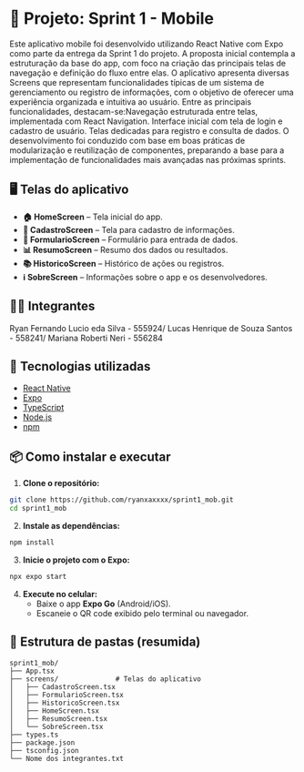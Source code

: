 # 📱 Projeto: Sprint 1 - Mobile

Este aplicativo mobile foi desenvolvido utilizando React Native com Expo como parte da entrega da Sprint 1 do projeto. 
A proposta inicial contempla a estruturação da base do app, com foco na criação das principais telas de navegação e definição do fluxo entre elas.
O aplicativo apresenta diversas Screens que representam funcionalidades típicas de um sistema de gerenciamento ou registro de informações, 
com o objetivo de oferecer uma experiência organizada e intuitiva ao usuário. Entre as principais funcionalidades, 
destacam-se:Navegação estruturada entre telas, implementada com React Navigation.
Interface inicial com tela de login e cadastro de usuário. Telas dedicadas para registro e consulta de dados.
O desenvolvimento foi conduzido com base em boas práticas de modularização e reutilização de componentes, 
preparando a base para a implementação de funcionalidades mais avançadas nas próximas sprints.

## 🖥️ Telas do aplicativo

- **🏠 HomeScreen** – Tela inicial do app.
- **📝 CadastroScreen** – Tela para cadastro de informações.
- **📄 FormularioScreen** – Formulário para entrada de dados.
- **📊 ResumoScreen** – Resumo dos dados ou resultados.
- **📚 HistoricoScreen** – Histórico de ações ou registros.
- **ℹ️ SobreScreen** – Informações sobre o app e os desenvolvedores.

## 👨‍💻 Integrantes
Ryan Fernando Lucio eda Silva - 555924/
Lucas Henrique de Souza Santos - 558241/
Mariana Roberti Neri - 556284

## 🚀 Tecnologias utilizadas

- [React Native](https://reactnative.dev/)
- [Expo](https://expo.dev/)
- [TypeScript](https://www.typescriptlang.org/)
- [Node.js](https://nodejs.org/)
- [npm](https://www.npmjs.com/)

## 📦 Como instalar e executar

1. **Clone o repositório:**

```bash
git clone https://github.com/ryanxaxxxx/sprint1_mob.git
cd sprint1_mob
```

2. **Instale as dependências:**

```bash
npm install
```

3. **Inicie o projeto com o Expo:**

```bash
npx expo start
```

4. **Execute no celular:**
   - Baixe o app **Expo Go** (Android/iOS).
   - Escaneie o QR code exibido pelo terminal ou navegador.

## 📁 Estrutura de pastas (resumida)

```
sprint1_mob/
├── App.tsx
├── screens/              # Telas do aplicativo
│   ├── CadastroScreen.tsx
│   ├── FormularioScreen.tsx
│   ├── HistoricoScreen.tsx
│   ├── HomeScreen.tsx
│   ├── ResumoScreen.tsx
│   └── SobreScreen.tsx
├── types.ts
├── package.json
├── tsconfig.json
└── Nome dos integrantes.txt
```


